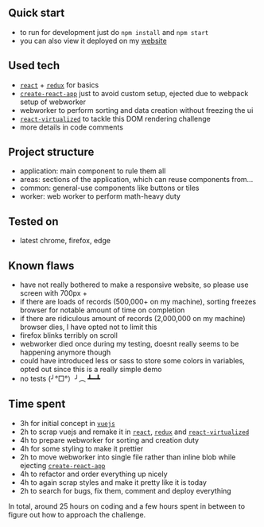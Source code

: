 ## Quick start

- to run for development just do `npm install` and `npm start`
- you can also view it deployed on my [website](http://maciej.mazur.site/casumo-list)

## Used tech

- [`react`](https://reactjs.org/) + [`redux`](https://redux.js.org/) for basics
- [`create-react-app`](https://github.com/facebook/create-react-app) just to avoid custom setup, ejected due to webpack setup of webworker
- webworker to perform sorting and data creation without freezing the ui
- [`react-virtualized`](https://github.com/bvaughn/react-virtualized) to tackle this DOM rendering challenge
- more details in code comments

## Project structure

- application: main component to rule them all
- areas: sections of the application, which can reuse components from...
- common: general-use components like buttons or tiles
- worker: web worker to perform math-heavy duty

## Tested on

- latest chrome, firefox, edge

## Known flaws

- have not really bothered to make a responsive website, so please use screen with 700px +
- if there are loads of records (500,000+ on my machine), sorting freezes browser for notable amount of time on completion
- if there are ridiculous amount of records (2,000,000 on my machine) browser dies, I have opted not to limit this
- firefox blinks terribly on scroll
- webworker died once during my testing, doesnt really seems to be happening anymore though
- could have introduced less or sass to store some colors in variables, opted out since this is a really simple demo
- no tests (╯°□°）╯︵ ┻━┻

## Time spent

- 3h for initial concept in [`vuejs`](https://vuejs.org/)
- 2h to scrap vuejs and remake it in [`react`](https://reactjs.org/), [`redux`](https://redux.js.org/) and [`react-virtualized`](https://github.com/bvaughn/react-virtualized)
- 4h to prepare webworker for sorting and creation duty
- 4h for some styling to make it prettier
- 2h to move webworker into single file rather than inline blob while ejecting [`create-react-app`](https://github.com/facebook/create-react-app)
- 4h to refactor and order everything up nicely
- 4h to again scrap styles and make it pretty like it is today
- 2h to search for bugs, fix them, comment and deploy everything

In total, around 25 hours on coding and a few hours spent in between to figure out how to approach the challenge.
